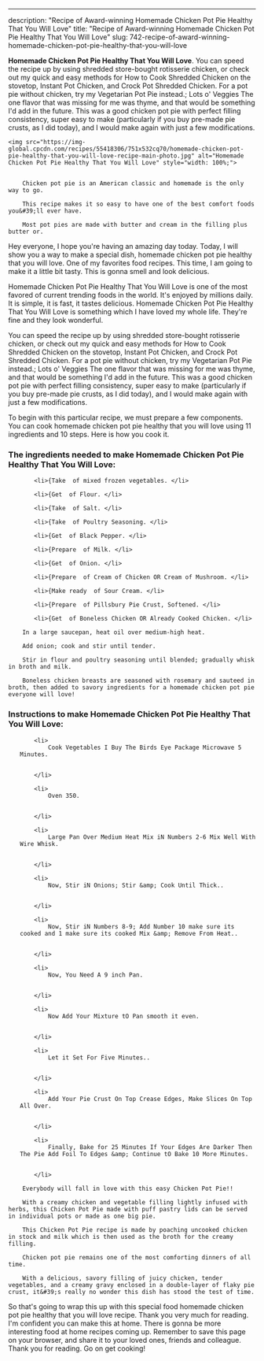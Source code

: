 ---
description: "Recipe of Award-winning Homemade Chicken Pot Pie Healthy That You Will Love"
title: "Recipe of Award-winning Homemade Chicken Pot Pie Healthy That You Will Love"
slug: 742-recipe-of-award-winning-homemade-chicken-pot-pie-healthy-that-you-will-love

<p>
	<strong>Homemade Chicken Pot Pie Healthy That You Will Love</strong>. 
	You can speed the recipe up by using shredded store-bought rotisserie chicken, or check out my quick and easy methods for How to Cook Shredded Chicken on the stovetop, Instant Pot Chicken, and Crock Pot Shredded Chicken. For a pot pie without chicken, try my Vegetarian Pot Pie instead.; Lots o&#39; Veggies The one flavor that was missing for me was thyme, and that would be something I&#39;d add in the future. This was a good chicken pot pie with perfect filling consistency, super easy to make (particularly if you buy pre-made pie crusts, as I did today), and I would make again with just a few modifications.
</p>
<p>
	
	<img src="https://img-global.cpcdn.com/recipes/55418306/751x532cq70/homemade-chicken-pot-pie-healthy-that-you-will-love-recipe-main-photo.jpg" alt="Homemade Chicken Pot Pie Healthy That You Will Love" style="width: 100%;">
	
	
		Chicken pot pie is an American classic and homemade is the only way to go.
	
		This recipe makes it so easy to have one of the best comfort foods you&#39;ll ever have.
	
		Most pot pies are made with butter and cream in the filling plus butter or.
	
</p>
<p>
	Hey everyone, I hope you're having an amazing day today. Today, I will show you a way to make a special dish, homemade chicken pot pie healthy that you will love. One of my favorites food recipes. This time, I am going to make it a little bit tasty. This is gonna smell and look delicious.
</p>
	
<p>
	Homemade Chicken Pot Pie Healthy That You Will Love is one of the most favored of current trending foods in the world. It's enjoyed by millions daily. It is simple, it is fast, it tastes delicious. Homemade Chicken Pot Pie Healthy That You Will Love is something which I have loved my whole life. They're fine and they look wonderful.
</p>
<p>
	You can speed the recipe up by using shredded store-bought rotisserie chicken, or check out my quick and easy methods for How to Cook Shredded Chicken on the stovetop, Instant Pot Chicken, and Crock Pot Shredded Chicken. For a pot pie without chicken, try my Vegetarian Pot Pie instead.; Lots o&#39; Veggies The one flavor that was missing for me was thyme, and that would be something I&#39;d add in the future. This was a good chicken pot pie with perfect filling consistency, super easy to make (particularly if you buy pre-made pie crusts, as I did today), and I would make again with just a few modifications.
</p>

<p>
To begin with this particular recipe, we must prepare a few components. You can cook homemade chicken pot pie healthy that you will love using 11 ingredients and 10 steps. Here is how you cook it.
</p>

<h3>The ingredients needed to make Homemade Chicken Pot Pie Healthy That You Will Love:</h3>

<ol>
	
		<li>{Take  of mixed frozen vegetables. </li>
	
		<li>{Get  of Flour. </li>
	
		<li>{Take  of Salt. </li>
	
		<li>{Take  of Poultry Seasoning. </li>
	
		<li>{Get  of Black Pepper. </li>
	
		<li>{Prepare  of Milk. </li>
	
		<li>{Get  of Onion. </li>
	
		<li>{Prepare  of Cream of Chicken OR Cream of Mushroom. </li>
	
		<li>{Make ready  of Sour Cream. </li>
	
		<li>{Prepare  of Pillsbury Pie Crust, Softened. </li>
	
		<li>{Get  of Boneless Chicken OR Already Cooked Chicken. </li>
	
</ol>
<p>
	
		In a large saucepan, heat oil over medium-high heat.
	
		Add onion; cook and stir until tender.
	
		Stir in flour and poultry seasoning until blended; gradually whisk in broth and milk.
	
		Boneless chicken breasts are seasoned with rosemary and sauteed in broth, then added to savory ingredients for a homemade chicken pot pie everyone will love!
	
</p>

<h3>Instructions to make Homemade Chicken Pot Pie Healthy That You Will Love:</h3>

<ol>
	
		<li>
			Cook Vegetables I Buy The Birds Eye Package Microwave 5 Minutes.
			
			
		</li>
	
		<li>
			Oven 350.
			
			
		</li>
	
		<li>
			Large Pan Over Medium Heat Mix iN Numbers 2-6 Mix Well With Wire Whisk.
			
			
		</li>
	
		<li>
			Now, Stir iN Onions; Stir &amp; Cook Until Thick..
			
			
		</li>
	
		<li>
			Now, Stir iN Numbers 8-9; Add Number 10 make sure its cooked and 1 make sure its cooked Mix &amp; Remove From Heat..
			
			
		</li>
	
		<li>
			Now, You Need A 9 inch Pan.
			
			
		</li>
	
		<li>
			Now Add Your Mixture tO Pan smooth it even.
			
			
		</li>
	
		<li>
			Let it Set For Five Minutes..
			
			
		</li>
	
		<li>
			Add Your Pie Crust On Top Crease Edges, Make Slices On Top All Over.
			
			
		</li>
	
		<li>
			Finally, Bake for 25 Minutes If Your Edges Are Darker Then The Pie Add Foil To Edges &amp; Continue tO Bake 10 More Minutes.
			
			
		</li>
	
</ol>

<p>
	
		Everybody will fall in love with this easy Chicken Pot Pie!!
	
		With a creamy chicken and vegetable filling lightly infused with herbs, this Chicken Pot Pie made with puff pastry lids can be served in individual pots or made as one big pie.
	
		This Chicken Pot Pie recipe is made by poaching uncooked chicken in stock and milk which is then used as the broth for the creamy filling.
	
		Chicken pot pie remains one of the most comforting dinners of all time.
	
		With a delicious, savory filling of juicy chicken, tender vegetables, and a creamy gravy enclosed in a double-layer of flaky pie crust, it&#39;s really no wonder this dish has stood the test of time.
	
</p>

<p>
	So that's going to wrap this up with this special food homemade chicken pot pie healthy that you will love recipe. Thank you very much for reading. I'm confident you can make this at home. There is gonna be more interesting food at home recipes coming up. Remember to save this page on your browser, and share it to your loved ones, friends and colleague. Thank you for reading. Go on get cooking!
</p>
